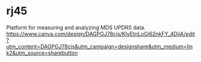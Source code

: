 # rj45
Platform for measuring and analyzing MDS UPDRS data.
https://www.canva.com/design/DAGPGJ78cjs/KlvEtnLoGi62nkFY_4DjiA/edit?utm_content=DAGPGJ78cjs&utm_campaign=designshare&utm_medium=link2&utm_source=sharebutton

